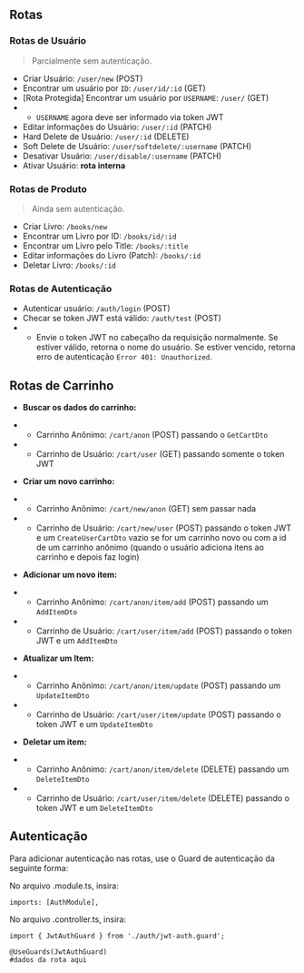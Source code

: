 ## Rotas

### Rotas de Usuário

> Parcialmente sem autenticação.

- Criar Usuário: `/user/new` (POST)
- Encontrar um usuário por `ID`: `/user/id/:id` (GET)
- [Rota Protegida] Encontrar um usuário por `USERNAME`: `/user/` (GET)
- - `USERNAME` agora deve ser informado via token JWT
- Editar informações do Usuário: `/user/:id` (PATCH)
- Hard Delete de Usuário: `/user/:id` (DELETE)
- Soft Delete de Usuário: `/user/softdelete/:username` (PATCH)
- Desativar Usuário: `/user/disable/:username` (PATCH)
- Ativar Usuário: **rota interna**

### Rotas de Produto

> Ainda sem autenticação.

- Criar Livro: `/books/new`
- Encontrar um Livro por ID: `/books/id/:id`
- Encontrar um Livro pelo Title: `/books/:title`
- Editar informações do Livro (Patch): `/books/:id`
- Deletar Livro: `/books/:id`

### Rotas de Autenticação

- Autenticar usuário: `/auth/login` (POST)
- Checar se token JWT está válido: `/auth/test` (POST)
- - Envie o token JWT no cabeçalho da requisição normalmente.
    Se estiver válido, retorna o nome do usuário.
    Se estiver vencido, retorna erro de autenticação `Error 401: Unauthorized`.

## Rotas de Carrinho

- **Buscar os dados do carrinho:**
- - Carrinho Anônimo: `/cart/anon` (POST) passando o `GetCartDto`
- - Carrinho de Usuário: `/cart/user` (GET) passando somente o token JWT

- **Criar um novo carrinho:**
- - Carrinho Anônimo: `/cart/new/anon` (GET) sem passar nada
- - Carrinho de Usuário: `/cart/new/user` (POST) passando o token JWT e um `CreateUserCartDto` vazio se for um carrinho novo ou com a id de um carrinho anônimo (quando o usuário adiciona itens ao carrinho e depois faz login)

- **Adicionar um novo item:**
- - Carrinho Anônimo: `/cart/anon/item/add` (POST) passando um `AddItemDto`
- - Carrinho de Usuário: `/cart/user/item/add` (POST) passando o token JWT e um `AddItemDto`

- **Atualizar um Item:**
- - Carrinho Anônimo: `/cart/anon/item/update` (POST) passando um `UpdateItemDto`
- - Carrinho de Usuário: `/cart/user/item/update` (POST) passando o token JWT e um `UpdateItemDto`

- **Deletar um item:**
- - Carrinho Anônimo: `/cart/anon/item/delete` (DELETE) passando um `DeleteItemDto`
- - Carrinho de Usuário: `/cart/user/item/delete` (DELETE) passando o token JWT e um `DeleteItemDto`

## Autenticação

Para adicionar autenticação nas rotas, use o Guard de autenticação da seguinte forma:

No arquivo .module.ts, insira:

```
imports: [AuthModule],
```

No arquivo .controller.ts, insira:

```
import { JwtAuthGuard } from './auth/jwt-auth.guard';

@UseGuards(JwtAuthGuard)
#dados da rota aqui
```
